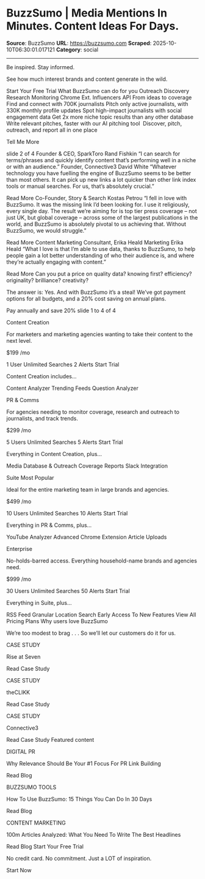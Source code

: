 # BuzzSumo | Media Mentions In Minutes. Content Ideas For Days.

**Source**: BuzzSumo
**URL**: https://buzzsumo.com
**Scraped**: 2025-10-10T06:30:01.017121
**Category**: social

---

Be inspired. Stay informed.

See how much interest brands and content generate in the wild.

Start Your Free Trial
What BuzzSumo can do for you
Outreach
Discovery
Research
Monitoring
Chrome Ext.
Influencers
API
From ideas to coverage
Find and connect with 700K journalists
Pitch only active journalists, with 330K monthly profile updates
Spot high-impact journalists with social engagement data
Get 2x more niche topic results than any other database
Write relevant pitches, faster with our AI pitching tool 
Discover, pitch, outreach, and report all in one place

Tell Me More

slide 2 of 4
Founder & CEO, SparkToro Rand Fishkin
“I can search for terms/phrases and quickly identify content that’s performing well in a niche or with an audience.”
Founder, Connective3 David White
“Whatever technology you have fuelling the engine of BuzzSumo seems to be better than most others. It can pick up new links a lot quicker than other link index tools or manual searches. For us, that’s absolutely crucial.”

Read More
Co-Founder, Story & Search Kostas Petrou
“I fell in love with BuzzSumo. It was the missing link I’d been looking for. I use it religiously, every single day. The result we’re aiming for is top tier press coverage – not just UK, but global coverage – across some of the largest publications in the world, and BuzzSumo is absolutely pivotal to us achieving that. Without BuzzSumo, we would struggle.”

Read More
Content Marketing Consultant, Erika Heald Marketing Erika Heald
“What I love is that I’m able to use data, thanks to BuzzSumo, to help people gain a lot better understanding of who their audience is, and where they’re actually engaging with content.”

Read More
Can you put a price on
quality data?
knowing first?
efficiency?
originality?
brilliance?
creativity?

The answer is: Yes. And with BuzzSumo it’s a steal! We’ve got payment options for all budgets, and a 20% cost saving on annual plans.

Pay annually and save 20%
slide 1 to 4 of 4

Content Creation

For marketers and marketing agencies wanting to take their content to the next level.

$199 /mo

1 User
Unlimited Searches
2 Alerts
Start Trial

Content Creation includes…

Content Analyzer
Trending Feeds
Question Analyzer

PR & Comms

For agencies needing to monitor coverage, research and outreach to journalists, and track trends.

$299 /mo

5 Users
Unlimited Searches
5 Alerts
Start Trial

Everything in Content Creation, plus…

Media Database & Outreach
Coverage Reports
Slack Integration

Suite
Most Popular

Ideal for the entire marketing team in large brands and agencies.

$499 /mo

10 Users
Unlimited Searches
10 Alerts
Start Trial

Everything in PR & Comms, plus…

YouTube Analyzer
Advanced Chrome Extension
Article Uploads

Enterprise

No-holds-barred access. Everything household-name brands and agencies need.

$999 /mo

30 Users
Unlimited Searches
50 Alerts
Start Trial

Everything in Suite, plus…

RSS Feed
Granular Location Search
Early Access To New Features
View All Pricing Plans
Why users love BuzzSumo

We’re too modest to brag . . . So we’ll let our customers do it for us.

CASE STUDY

Rise at Seven

Read Case Study

CASE STUDY

theCLIKK

Read Case Study

CASE STUDY

Connective3

Read Case Study
Featured content

DIGITAL PR

Why Relevance Should Be Your #1 Focus For PR Link Building

Read Blog

BUZZSUMO TOOLS

How To Use BuzzSumo: 15 Things You Can Do In 30 Days

Read Blog

CONTENT MARKETING

100m Articles Analyzed: What You Need To Write The Best Headlines

Read Blog
Start Your Free Trial

No credit card. No commitment. Just a LOT of inspiration.

Start Now

